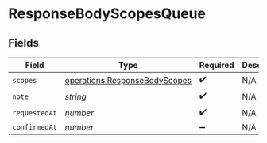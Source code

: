 # ResponseBodyScopesQueue


## Fields

| Field                                                                          | Type                                                                           | Required                                                                       | Description                                                                    |
| ------------------------------------------------------------------------------ | ------------------------------------------------------------------------------ | ------------------------------------------------------------------------------ | ------------------------------------------------------------------------------ |
| `scopes`                                                                       | [operations.ResponseBodyScopes](../../models/operations/responsebodyscopes.md) | :heavy_check_mark:                                                             | N/A                                                                            |
| `note`                                                                         | *string*                                                                       | :heavy_check_mark:                                                             | N/A                                                                            |
| `requestedAt`                                                                  | *number*                                                                       | :heavy_check_mark:                                                             | N/A                                                                            |
| `confirmedAt`                                                                  | *number*                                                                       | :heavy_minus_sign:                                                             | N/A                                                                            |